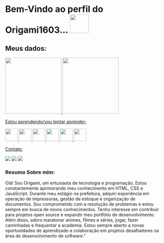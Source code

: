 <h1>Bem-Vindo ao perfil do Origami1603... <img src="https://tenor.com/view/shigure-ui-dance-ui-mama-ui-shigure-vtuber-gif-5251904257118298829" width="60" height="60" /></h1>

<h2>Meus dados:</h2>
<div>
<a href="https://github.com/Origami1603">
<img loading="lazy" height="180em" src="https://github-readme-stats.vercel.app/api/top-langs/?username=Origami1603&layout=compact&langs_count=7&theme=dracula"/>
<img loading="lazy" height="180em" src="https://github-readme-stats.vercel.app/api?username=Origami1603&show_icons=true&theme=dracula&include_all_commits=true&count_private=true"/>
</div>
<p>Estou aprendendo/vou tentar aprender:</p>
<div><img src="https://cdn.jsdelivr.net/gh/devicons/devicon@latest/icons/css3/css3-original-wordmark.svg"  width="40" height="40" />
<img src="https://cdn.jsdelivr.net/gh/devicons/devicon@latest/icons/javascript/javascript-original.svg" width="40" height="40" />
<img src="https://cdn.jsdelivr.net/gh/devicons/devicon@latest/icons/html5/html5-original-wordmark.svg" width="40" height="40"/> 
<img src="https://cdn.jsdelivr.net/gh/devicons/devicon@latest/icons/python/python-original-wordmark.svg" width="40" height="40"/>
<img src="https://cdn.jsdelivr.net/gh/devicons/devicon@latest/icons/react/react-original.svg" width="40" height="40"/>
<img src="https://cdn.jsdelivr.net/gh/devicons/devicon@latest/icons/typescript/typescript-plain.svg" width="40" height="40"/>
</div>
<p>Contato:</p>
<div>
<a href="https://instagram.com/origami1603" target="_blank"><img loading="lazy" src="https://img.shields.io/badge/-Instagram-%23E4405F?style=for-the-badge&logo=instagram&logoColor=white" target="_blank"></a>
<a href = "mailto:gabrielcosta1603js@gmail.com"><img loading="lazy" src="https://img.shields.io/badge/Gmail-D14836?style=for-the-badge&logo=gmail&logoColor=white" target="_blank"></a>
<a href="https://www.linkedin.com/in/gabriel-costa-87a698298" target="_blank"><img loading="lazy" src="https://img.shields.io/badge/-LinkedIn-%230077B5?style=for-the-badge&logo=linkedin&logoColor=white" target="_blank"></a>   
</div>
<h3>Resumo Sobre mim:</h3>
<p>Olá! Sou Origami, um entusiasta de tecnologia e programação. Estou constantemente aprimorando meu conhecimento em HTML, CSS e JavaScript. Durante meu estágio na prefeitura, adquiri experiência em operação de impressoras, gestão de estoque e organização de documentos. Sou comprometido com a resolução de problemas e estou sempre em busca de novos conhecimentos. Tenho interesse em contribuir para projetos open source e expandir meu portfólio de desenvolvimento. Além disso, adoro maratonar animes, filmes e séries, jogar, fazer caminhadas e frequentar a academia. Estou sempre aberto a novas oportunidades de aprendizado e colaboração em projetos desafiadores na área de desenvolvimento de software."</p>
